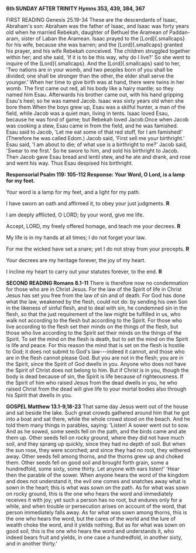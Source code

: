 **6th SUNDAY AFTER TRINITY Hymns 353, 439, 384, 367**

FIRST READING Genesis 25.19-34 These are the descendants of Isaac, Abraham's son: Abraham was the father of Isaac, and Isaac was forty years old when he married Rebekah, daughter of Bethuel the Aramean of Paddan-aram, sister of Laban the Aramean. Isaac prayed to the [Lord]{.smallcaps} for his wife, because she was barren; and the [Lord]{.smallcaps} granted his prayer, and his wife Rebekah conceived. The children struggled together within her; and she said, 'If it is to be this way, why do I live?' So she went to inquire of the [Lord]{.smallcaps}. And the [Lord]{.smallcaps} said to her, 'Two nations are in your womb,    and two peoples born of you shall be divided; one shall be stronger than the other,    the elder shall serve the younger.' When her time to give birth was at hand, there were twins in her womb. The first came out red, all his body like a hairy mantle; so they named him Esau. Afterwards his brother came out, with his hand gripping Esau's heel; so he was named Jacob. Isaac was sixty years old when she bore them.When the boys grew up, Esau was a skilful hunter, a man of the field, while Jacob was a quiet man, living in tents. Isaac loved Esau, because he was fond of game; but Rebekah loved Jacob.Once when Jacob was cooking a stew, Esau came in from the field, and he was famished. Esau said to Jacob, 'Let me eat some of that red stuff, for I am famished!' (Therefore he was called Edom.) Jacob said, 'First sell me your birthright.' Esau said, 'I am about to die; of what use is a birthright to me?' Jacob said, 'Swear to me first.' So he swore to him, and sold his birthright to Jacob. Then Jacob gave Esau bread and lentil stew, and he ate and drank, and rose and went his way. Thus Esau despised his birthright.

**Responsorial Psalm 119: 105-112 Response: Your Word, O Lord, is a lamp
for my feet.**

Your word is a lamp for my feet, and a light for my path.

I have sworn an oath and affirmed it, to obey your just judgments. **R**

I am deeply afflicted, O LORD; by your word, give me life.

Accept, LORD, my freely offered homage, and teach me your decrees. **R**

My life is in my hands at all times; I do not forget your law.

For me the wicked have set a snare; yet I do not stray from your
precepts. **R**

Your decrees are my heritage forever, the joy of my heart.

I incline my heart to carry out your statutes forever, to the end. **R**

**SECOND READING Romans 8.1-11** There is therefore now no condemnation
for those who are in Christ Jesus. For the law of the Spirit of life in
Christ Jesus has set you free from the law of sin and of death. For God
has done what the law, weakened by the flesh, could not do: by sending
his own Son in the likeness of sinful flesh, and to deal with sin, he
condemned sin in the flesh, so that the just requirement of the law
might be fulfilled in us, who walk not according to the flesh but
according to the Spirit. For those who live according to the flesh set
their minds on the things of the flesh, but those who live according to
the Spirit set their minds on the things of the Spirit. To set the mind
on the flesh is death, but to set the mind on the Spirit is life and
peace. For this reason the mind that is set on the flesh is hostile to
God; it does not submit to God's law---indeed it cannot, and those who
are in the flesh cannot please God. But you are not in the flesh; you
are in the Spirit, since the Spirit of God dwells in you. Anyone who
does not have the Spirit of Christ does not belong to him. But if Christ
is in you, though the body is dead because of sin, the Spirit is life
because of righteousness. If the Spirit of him who raised Jesus from the
dead dwells in you, he who raised Christ from the dead will give life to
your mortal bodies also through his Spirit that dwells in you.

**GOSPEL Matthew 13.1-9,18-23** That same day Jesus went out of the
house and sat beside the lake. Such great crowds gathered around him
that he got into a boat and sat there, while the whole crowd stood on
the beach. And he told them many things in parables, saying: 'Listen! A
sower went out to sow. And as he sowed, some seeds fell on the path, and
the birds came and ate them up. Other seeds fell on rocky ground, where
they did not have much soil, and they sprang up quickly, since they had
no depth of soil. But when the sun rose, they were scorched; and since
they had no root, they withered away. Other seeds fell among thorns, and
the thorns grew up and choked them. Other seeds fell on good soil and
brought forth grain, some a hundredfold, some sixty, some thirty. Let
anyone with ears listen!' 'Hear then the parable of the sower. When
anyone hears the word of the kingdom and does not understand it, the
evil one comes and snatches away what is sown in the heart; this is what
was sown on the path. As for what was sown on rocky ground, this is the
one who hears the word and immediately receives it with joy; yet such a
person has no root, but endures only for a while, and when trouble or
persecution arises on account of the word, that person immediately falls
away. As for what was sown among thorns, this is the one who hears the
word, but the cares of the world and the lure of wealth choke the word,
and it yields nothing. But as for what was sown on good soil, this is
the one who hears the word and understands it, who indeed bears fruit
and yields, in one case a hundredfold, in another sixty, and in another
thirty.'

